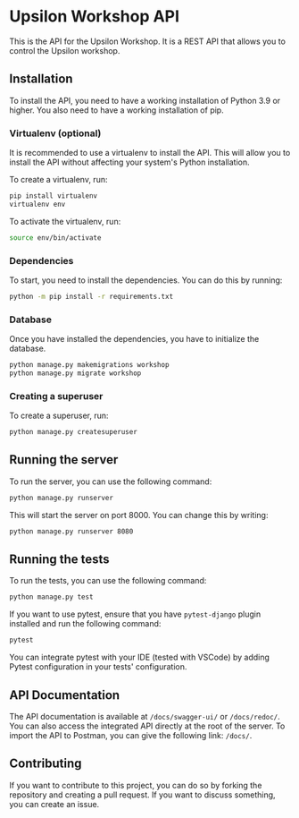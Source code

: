 # Upsilon Workshop API

This is the API for the Upsilon Workshop. It is a REST API that allows you to
control the Upsilon workshop.

## Installation

To install the API, you need to have a working installation of Python 3.9 or
higher. You also need to have a working installation of pip.

### Virtualenv (optional)

It is recommended to use a virtualenv to install the API. This will allow you
to install the API without affecting your system's Python installation.

To create a virtualenv, run:

```bash
pip install virtualenv
virtualenv env
```

To activate the virtualenv, run:

```bash
source env/bin/activate
```

### Dependencies

To start, you need to install the dependencies. You can do this by running:

```bash
python -m pip install -r requirements.txt
```

### Database

Once you have installed the dependencies, you have to initialize the database.

```bash
python manage.py makemigrations workshop
python manage.py migrate workshop
```

### Creating a superuser

To create a superuser, run:

```bash
python manage.py createsuperuser
```

## Running the server

To run the server, you can use the following command:

```bash
python manage.py runserver
```

This will start the server on port 8000. You can change this by writing:

```bash
python manage.py runserver 8080
```

## Running the tests

To run the tests, you can use the following command:

```bash
python manage.py test
```

If you want to use pytest, ensure that you have `pytest-django` plugin installed
and run the following command:

```bash
pytest
```

You can integrate pytest with your IDE (tested with VSCode) by adding Pytest
configuration in your tests' configuration.

## API Documentation

The API documentation is available at `/docs/swagger-ui/` or `/docs/redoc/`.
You can also access the integrated API directly at the root of the server.
To import the API to Postman, you can give the following link: `/docs/`.

## Contributing

If you want to contribute to this project, you can do so by forking the
repository and creating a pull request. If you want to discuss something, you
can create an issue.
